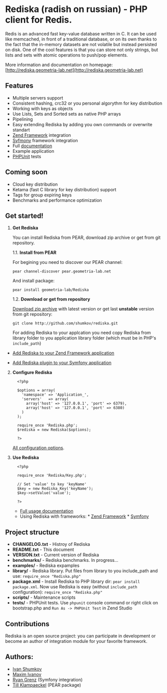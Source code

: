 Rediska (radish on russian) - PHP client for Redis.
============

Redis is an advanced fast key-value database written in C. It can be used like memcached, in front of a traditional database, or on its own thanks to the fact that the in-memory datasets are not volatile but instead persisted on disk. One of the cool features is that you can store not only strings, but lists and sets with atomic operations to push/pop elements.

More information and documentation on homepage: [http://rediska.geometria-lab.net](http://rediska.geometria-lab.net)

Features
---

* Multiple servers support
* Consistent hashing, crc32 or you personal algorythm for key distribution
* Working with keys as objects
* Use Lists, Sets and Sorted sets as native PHP arrays
* Pipelining
* Easy extending Rediska by adding you own commands or overwrite standart
* [Zend Framework](http://framework.zend.com/) integration
* [Syfmony](http://www.symfony-project.org/) framework integration
* Full [documentation](http://localhost:3000/documentation)
* Example application
* [PHPUnit](http://phpunit.de/) tests

Coming soon
---

* Cloud key distribution
* Ketama (fast C library for key distribution) support
* Tags for group expiring keys
* Benchmarks and performance optimization

Get started!
---

1. **Get Rediska**
   
   You can install Rediska from PEAR, download zip archive or get from git repository.

   1.1. **Install from PEAR**

   For begining you need to discover our PEAR channel:

   `pear channel-discover pear.geometria-lab.net`

   And install package:

   `pear install geometria-lab/Rediska`

   1.2. **Download or get from repository**

   [Download zip archive](http://rediska.geometria-lab.net/download/latest) with latest version or get last **unstable** version from git repository:

   `git clone http://github.com/shumkov/rediska.git`

   For adding Rediska to your applcation you need copy Rediska from library folder to you application library folder (which must be in PHP's `include_path`)

    
  * [Add Rediska to your Zend Framework application](http://rediska.geometria-lab.net/documentation/integration-with-frameworks/zend-framework/configuration-and-bootstraping)

  * [Add Rediska plugin to your Symfony application](http://rediska.geometria-lab.net/documentation/integration-with-frameworks/symfony)


2. **Configure Rediska**

         <?php

         $options = array(
           'namespace' => 'Application_',
           'servers'   => array(
             array('host' => '127.0.0.1', 'port' => 6379),
             array('host' => '127.0.0.1', 'port' => 6380)
           )
         );

         require_once 'Rediska.php';
         $rediska = new Rediska($options);

         ?>

      [All configuration options](http://rediska.geometria-lab.net/documentation/configuration).

3. **Use Rediska**

         <?php

         require_once 'Rediska/Key.php';

         // Set 'value' to key 'keyName'
         $key = new Rediska_Key('keyName');
         $key->setValue('value');

         ?>

    * [Full usage documentation](http://rediska.geometria-lab.net/documentation/usage)
    * Using Rediska with frameworks:
          * [Zend Framework](http://rediska.geometria-lab.net/documentation/integration-with-frameworks/zend-framework)
          * [Symfony](http://rediska.geometria-lab.net/documentation/integration-with-frameworks/symfony)

    
Project structure
---

* __CHANGELOG.txt__ - Histroy of Rediska
* __README.txt__    - This document
* __VERSION.txt__   - Current version of Rediska
* __benchmarks/__   - Rediska benchmarks. In progress...
* __examples/__     - Rediska expamples
* __library/__      - Rediska library. Put files from library to you include_path and use: `require_once "Rediska.php"`
* __package.xml__   - Install Rediska to PHP library dir: `pear install package.xml`. Now use Rediska is easy (without `include_path` configuration): `require_once "Rediska.php"`
* __scripts/__      - Maintenance scripts
* __tests/__        - PHPUnit tests. Use `phpunit` console command or right click on bootstrap.php and `Run As -> PHPUnit Test` in Zend Studio

Contributions
---

Rediska is an open source project: you can participate in development or become an author of integration module for your favorite framework.

Authors:
---

* [Ivan Shumkov](mailto:ivan@shumkov.ru)
* [Maxim Ivanov](mailto:maximiv@gmail.com)
* [Ryan Grenz](mailto:info@ryangrenz.com) (Symfony integration)
* [Till Klampaeckel](mailto:till@php.net) (PEAR package)
